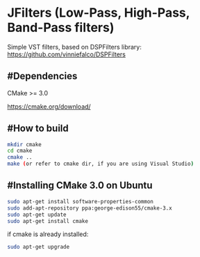 # JFilters (Low-Pass, High-Pass, Band-Pass filters)
Simple VST filters, based on DSPFilters library: https://github.com/vinniefalco/DSPFilters

#Dependencies
--------------------------------------
CMake >= 3.0

https://cmake.org/download/

#How to build 
--------------------------------------
```bash
mkdir cmake
cd cmake
cmake ..
make (or refer to cmake dir, if you are using Visual Studio)
```
#Installing CMake 3.0 on Ubuntu
--------------------------------------
```bash
sudo apt-get install software-properties-common
sudo add-apt-repository ppa:george-edison55/cmake-3.x
sudo apt-get update
sudo apt-get install cmake
```
if cmake is already installed:
```bash
sudo apt-get upgrade
```
